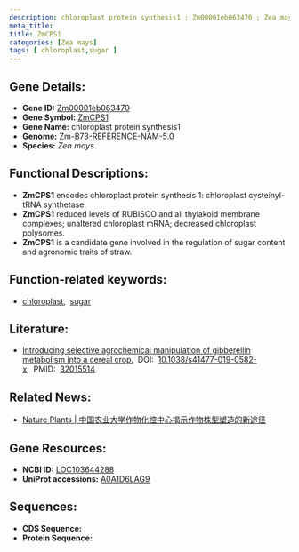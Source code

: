 ```yaml
---
description: chloroplast protein synthesis1 ; Zm00001eb063470 ; Zea mays
meta_title:
title: ZmCPS1
categories: [Zea mays]
tags: [ chloroplast,sugar ]
---
```


## Gene Details:
- **Gene ID:**	[Zm00001eb063470](https://www.maizegdb.org/gene_center/gene/Zm00001eb063470)
- **Gene Symbol:** <u>ZmCPS1</u>
- **Gene Name:** chloroplast protein synthesis1
- **Genome:** [Zm-B73-REFERENCE-NAM-5.0](https://www.maizegdb.org/genome/assembly/Zm-B73-REFERENCE-NAM-5.0)
- **Species:** *Zea mays*

## Functional Descriptions:
   - **ZmCPS1** encodes chloroplast protein synthesis 1: chloroplast cysteinyl-tRNA synthetase.
   - **ZmCPS1** reduced levels of RUBISCO and all thylakoid membrane complexes; unaltered chloroplast mRNA; decreased chloroplast polysomes.
   - **ZmCPS1** is a candidate gene involved in the regulation of sugar content and agronomic traits of straw.

## Function-related keywords:
- [chloroplast](/tags/chloroplast/),&nbsp;&nbsp;[sugar](/tags/sugar/)

## Literature:
   - [Introducing selective agrochemical manipulation of gibberellin metabolism into a cereal crop.]( https://www.nature.com/articles/s41477-019-0582-x)&nbsp;&nbsp;DOI:&nbsp;&nbsp;[10.1038/s41477-019-0582-x](https://www.nature.com/articles/s41477-019-0582-x);&nbsp;&nbsp;PMID:&nbsp;&nbsp;[32015514](https://pubmed.ncbi.nlm.nih.gov/32015514/)

## Related News:
   - [Nature Plants | 中国农业大学作物化控中心揭示作物株型塑造的新途径](https://mp.weixin.qq.com/s?__biz=Mzg3MDEwNDEyMg==&mid=2247487225&idx=1&sn=ec5960e4497eb9cfbb99b18985ed3391&chksm=ce93a3acf9e42abafe431cdc482915ff04fb94c473b2e98b96af5105a8d7a3f8e3dab1591611&scene=27#wechat_redirect)

## Gene Resources:
- **NCBI ID:** [LOC103644288](https://www.ncbi.nlm.nih.gov/gene/?term=LOC103644288)
- **UniProt accessions:** [A0A1D6LAG9](https://www.uniprot.org/uniprotkb/A0A1D6LAG9/entry)



## Sequences:
- **CDS Sequence:**
- **Protein Sequence:**
